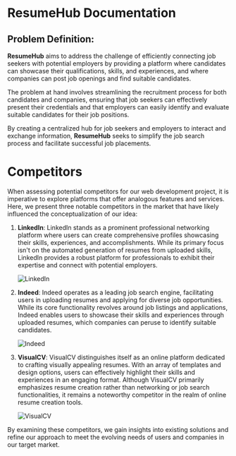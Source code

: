 # ResumeHub Documentation

## Problem Definition:

**ResumeHub** aims to address the challenge of efficiently connecting job seekers with potential employers by providing a platform where candidates can showcase their qualifications, skills, and experiences, and where companies can post job openings and find suitable candidates. 

The problem at hand involves streamlining the recruitment process for both candidates and companies, ensuring that job seekers can effectively present their credentials and that employers can easily identify and evaluate suitable candidates for their job positions. 

By creating a centralized hub for job seekers and employers to interact and exchange information, **ResumeHub** seeks to simplify the job search process and facilitate successful job placements.


# Competitors

When assessing potential competitors for our web development project, it is imperative to explore platforms that offer analogous features and services. Here, we present three notable competitors in the market that have likely influenced the conceptualization of our idea:

1. **LinkedIn**:
   LinkedIn stands as a prominent professional networking platform where users can create comprehensive profiles showcasing their skills, experiences, and accomplishments. While its primary focus isn't on the automated generation of resumes from uploaded skills, LinkedIn provides a robust platform for professionals to exhibit their expertise and connect with potential employers.

     ![LinkedIn](https://1000logos.net/wp-content/uploads/2023/01/Linkedin-logo.jpg)


2. **Indeed**:
   Indeed operates as a leading job search engine, facilitating users in uploading resumes and applying for diverse job opportunities. While its core functionality revolves around job listings and applications, Indeed enables users to showcase their skills and experiences through uploaded resumes, which companies can peruse to identify suitable candidates.

    ![Indeed](https://d34k7i5akwhqbd.cloudfront.net/allspark/static/images/indeed-share-image-9581a8.png)


3. **VisualCV**:
   VisualCV distinguishes itself as an online platform dedicated to crafting visually appealing resumes. With an array of templates and design options, users can effectively highlight their skills and experiences in an engaging format. Although VisualCV primarily emphasizes resume creation rather than networking or job search functionalities, it remains a noteworthy competitor in the realm of online resume creation tools.

    ![VisualCV](https://www.visualcv.com/assets/images/vcv_blue.png)


By examining these competitors, we gain insights into existing solutions and refine our approach to meet the evolving needs of users and companies in our target market.

